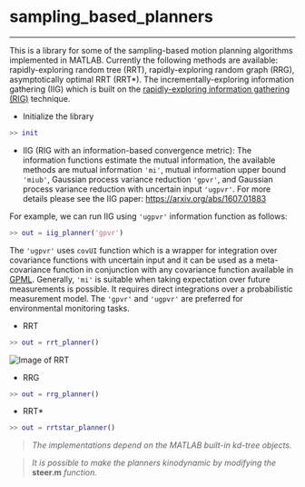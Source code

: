 # sampling_based_planners
---
This is a library for some of the sampling-based motion planning algorithms implemented in MATLAB. Currently the following methods are available: rapidly-exploring random tree (RRT), rapidly-exploring random graph (RRG), asymptotically optimal RRT (RRT*). The incrementally-exploring information gathering (IIG) which is built on the [rapidly-exploring information gathering (RIG)][1] technique.

- Initialize the library

```matlab
>> init
```

- IIG (RIG with an information-based convergence metric): The information functions estimate the mutual information, the available methods are mutual information `'mi'`, mutual information upper bound `'miub'`, Gaussian process variance reduction `'gpvr'`, and Gaussian process variance reduction with uncertain input `'ugpvr'`. For more details please see the IIG paper: https://arxiv.org/abs/1607.01883

For example, we can run IIG using `'ugpvr'` information function as follows:

```matlab
>> out = iig_planner('gpvr')
```

The `'ugpvr'` uses `covUI` function which is a wrapper for integration over covariance functions with uncertain input and it can be used as a meta-covariance function in conjunction with any covariance function available in [GPML][2].
Generally, `'mi'` is suitable when taking expectation over future measurements is possible. It requires direct integrations over a probabilistic measurement model. The `'gpvr'` and `'ugpvr'` are preferred for environmental monitoring tasks.

- RRT

```matlab
>> out = rrt_planner()
```

![Image of RRT](https://raw.githubusercontent.com/MaaniGhaffari/sampling_based_planners/master/figures/RRT_Cave.gif)


- RRG

```matlab
>> out = rrg_planner()
```


- RRT*

```matlab
>> out = rrtstar_planner()
```


> *The implementations depend on the MATLAB built-in kd-tree objects.*

> *It is possible to make the planners kinodynamic by modifying the* **steer.m** *function.* 

[1]:http://ijr.sagepub.com/content/33/9/1271
[2]:http://www.gaussianprocess.org/gpml/code/matlab/doc/
